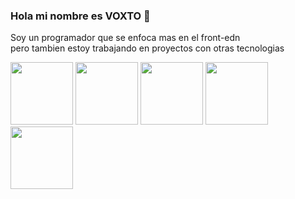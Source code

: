 ### Hola mi nombre es VOXTO 👋

Soy un programador que se enfoca mas en el front-edn<br> pero tambien estoy trabajando en proyectos con otras tecnologias


<img src="https://upload.wikimedia.org/wikipedia/commons/6/6a/JavaScript-logo.png" width=100px height=100px style="display: inline-block">
<img src="https://cdn4.iconfinder.com/data/icons/social-media-logos-6/512/121-css3-512.png" width=100px height=100px style="display: inline-block">
<img src="https://cdn-icons-png.flaticon.com/512/732/732212.png" width=100px height=100px style="display: inline-block">
<img src="https://upload.wikimedia.org/wikipedia/commons/thumb/1/18/ISO_C%2B%2B_Logo.svg/1822px-ISO_C%2B%2B_Logo.svg.png" width=100px  style="display: inline-block">

<img src="https://git-scm.com/images/logos/downloads/Git-Icon-1788C.png" width=100px  style="display: inline-block">



<!--
**V0XTO/V0XTO** is a ✨ _special_ ✨ repository because its `README.md` (this file) appears on your GitHub profile.

Here are some ideas to get you started:

- 🔭 I’m currently working on ...
- 🌱 I’m currently learning ...
- 👯 I’m looking to collaborate on ...
- 🤔 I’m looking for help with ...
- 💬 Ask me about ...
- 📫 How to reach me: ...
- 😄 Pronouns: ...
- ⚡ Fun fact: ...
-->
